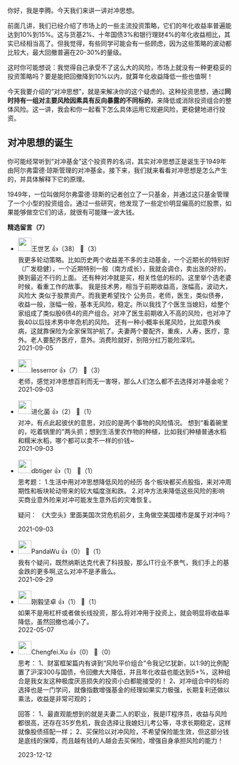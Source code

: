 你好，我是李腾。今天我们来讲一讲对冲思想。

前面几讲，我们已经介绍了市场上的一些主流投资策略，它们的年化收益率普遍能达到10%到15%。这与货基2%、十年国债3%和银行理财4%的年化收益相比，其实已经相当高了。但我觉得，有些同学可能会有一些顾虑，因为这些策略的波动都比较大，最大回撤普遍在20-30%的量级。

这时你可能想说：我觉得自己承受不了这么大的风险，市场上就没有一种更稳妥的投资策略吗？要是能把回撤降到10%以内，就算年化收益降低一些也值啊！

今天我要介绍的“对冲思想”，就是来解决你的这个疑虑的。这种投资思想，通过**同时持有一组对主要风险因素具有反向暴露的不同标的**，来降低或消除投资组合的整体风险。这一讲，我会和你一起看下怎么具体运用它规避风险，更稳健地进行投资。

## 对冲思想的诞生

你可能经常听到“对冲基金”这个投资界的名词，其实对冲思想正是诞生于1949年由阿尔弗雷德·琼斯管理的对冲基金。接下来，我们就来看看对冲思想是怎么产生的，并具体解释下它的原理。

1949年，一位叫做阿尔弗雷德·琼斯的记者创立了一只基金，并通过这只基金管理了一个小型的投资组合。通过一些研究，他发现了一些定价明显偏高的烂股票，如果能够做空它们的话，就很有可能赚一波大钱。
<div><strong>精选留言（7）</strong></div><ul>
<li><img src="https://static001.geekbang.org/account/avatar/00/1c/fb/ab/c0c29cda.jpg" width="30px"><span>王世艺</span> 👍（38） 💬（3）<div>我更多轮动策略。比如历史两个收益差不多的主动基金，一个近期长的特别好（广发稳健），一个近期特别一般（南方成长），我就会调仓，卖出涨的好的，换到最近不行的上面。
还有种对冲就是买，相关性低的标的。这里举个选老婆时候，看重工作的故事。
我是技术男，相当于前期收益高，涨幅高，波动大，风险大 类似于股票资产。而我更希望找个 公务员，老师，医生，类似债券，收益一般，涨幅一般，基本无风险，稳定。所以我找了个医生当媳妇，给整个家组成了类似股6债4的资产组合。对冲了医生前期收入不高的风险，也对冲了我40以后技术男中年危机的风险。
还有一种小概率长尾风险，比如意外疾病，这就靠保险为全家保驾护航了。夫妻两个要配齐，重疾，人寿，医疗，意外。老人要配齐医疗，意外。消费险就好，别陪分红万能险深坑。</div>2021-09-05</li><br/><li><img src="https://static001.geekbang.org/account/avatar/00/14/9d/a4/e481ae48.jpg" width="30px"><span>lesserror</span> 👍（7） 💬（3）<div>老师，感觉对冲思想百利而无一害呀，那么人们怎么都不去选择对冲基金呢？</div>2021-09-03</li><br/><li><img src="https://static001.geekbang.org/account/avatar/00/13/7b/bd/ccb37425.jpg" width="30px"><span>进化菌</span> 👍（2） 💬（1）<div>对冲，有点此起彼伏的意思，对应的是两个事物的风险情况。
想到“看着碗里的，吃着锅里的”两头抓；想到生活里农作物的种植，比如我们种植普通水稻和糯米水稻，哪个都可以卖不一样的价钱~</div>2021-09-03</li><br/><li><img src="https://static001.geekbang.org/account/avatar/00/14/34/aa/431de942.jpg" width="30px"><span>dbtiger</span> 👍（1） 💬（1）<div>思考题：
1.生活中用对冲思想降低风险的经历
各个板块都买点股指，来对冲周期性和板块轮动带来的较大幅度涨和跌。
2.对冲方法来降低这些风险的影响
买商业意外险来对冲可能发生意外后的灾难恢复。

疑问：
《大空头》里面美国次贷危机前夕，主角做空美国楼市是属于对冲吗？</div>2021-09-03</li><br/><li><img src="https://static001.geekbang.org/account/avatar/00/10/0f/6d/93163bcc.jpg" width="30px"><span>PandaWu</span> 👍（0） 💬（1）<div>我有个疑问，既然纳斯达克代表了科技股，那么IT行业不景气，我们手上的基金跌的更多啊,这么对冲不是矛盾么。</div>2021-09-29</li><br/><li><img src="https://static001.geekbang.org/account/avatar/00/2d/6a/9c/de8f9280.jpg" width="30px"><span>刚毅坚卓</span> 👍（1） 💬（1）<div>如果不是用杠杆或者做长线投资，那么将对冲用于投资上，就会明显将收益率降低，虽然回撤也减小了。</div>2022-05-07</li><br/><li><img src="https://static001.geekbang.org/account/avatar/00/25/3e/90/c86ec4ca.jpg" width="30px"><span>Chengfei.Xu</span> 👍（0） 💬（0）<div>思考：
1、财富框架篇内有讲到“风险平价组合”令我记忆犹新，以1:9的比例配置了沪深300与国债，令回撤大大降低，并且年化收益也能达到5+%，这种组合是我女友这种极度厌恶损失的投资小白都能接受的！
2、对冲组合中的标的选择也是一门学问，就像指数增强基金的经理如果实力极强，长期复利还做以乘法，收益是非常可观的；

回答：
1、最直观能想到的就是夫妻二人的职业，我是IT程序员，收益与风险都很高，还存在35岁危机，我会选择让我媳妇儿考公等，寻求长期稳定，这样就像股债搭配一样；
2、买保险以对冲风险，不希望保险能生效，但这部分钱是底线的保障，而且越有钱的人越会去买保险，增强自身承担风险的能力！</div>2023-12-12</li><br/>
</ul>